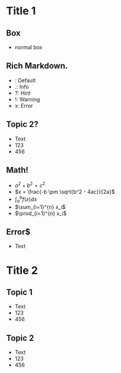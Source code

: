 # Title 1

## Box

- normal box

## Rich Markdown.

- : Default
- .: Info
- ?: Hint
- !: Warning
- x: Error

## Topic 2?

- Text
- 123
- 456

## Math!

- $a^2 + b^2 = c^2$
- $x = \frac{-b \pm \sqrt{b^2 - 4ac}}{2a}$
- $\int_{a}^{b} f(x) dx$
- $\sum_{i=1}^{n} x_i$
- $\prod_{i=1}^{n} x_i$

## Error$

- Text

# Title 2

## Topic 1

- Text
- 123
- 456

## Topic 2

- Text
- 123
- 456
